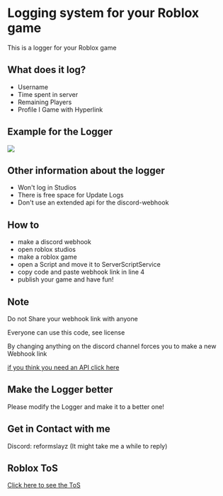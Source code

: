 # Logging system for your Roblox game

This is a logger for your Roblox game

## What does it log?

- Username
- Time spent in server
- Remaining Players
- Profile I Game with Hyperlink

## Example for the Logger

![][def]

## Other information about the logger

- Won't log in Studios
- There is free space for Update Logs
- Don't use an extended api for the discord-webhook

## How to

- make a discord webhook
- open roblox studios
- make a roblox game
- open a Script and move it to ServerScriptService
- copy code and paste webhook link in line 4
- publish your game and have fun!

## Note

Do not Share your webhook link with anyone

Everyone can use this code, see license

By changing anything on the discord channel forces you to make a new Webhook link

[if you think you need an API click here](https://webhook.lewisakura.moe/)

## Make the Logger better

Please modify the Logger and make it to a better one!

## Get in Contact with me

Discord: reformslayz (It might take me a while to reply)

## Roblox ToS

  [Click here to see the ToS](https://en.help.roblox.com/hc/en-us/articles/115004647846-Roblox-Terms-of-Use)

[def]: Example.png.png
